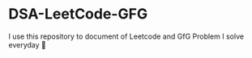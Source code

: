 # DSA-LeetCode-GFG

I use this repository to document of Leetcode and GfG Problem I solve everyday 🤪 
